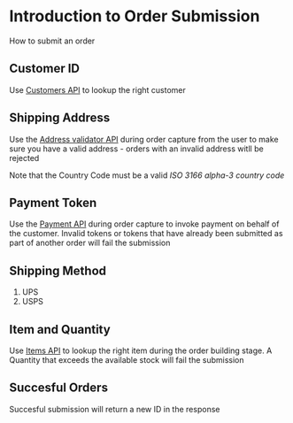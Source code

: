 # Introduction to Order Submission
How to submit an order

## Customer ID
Use [Customers API](https://example.net) to lookup the right customer

## Shipping Address
Use the [Address validator API](https://example.net) during order capture from the user to make sure you have a valid address - orders with an invalid address witll be rejected

Note that the Country Code must be a valid _ISO 3166 alpha-3 country code_

## Payment Token
Use the [Payment API](https://example.net) during order capture to invoke payment on behalf of the customer. Invalid tokens or tokens that have already been submitted as part of another order will fail the submission

## Shipping Method
1. UPS
2. USPS

## Item and Quantity
Use [Items API](https://example.net) to lookup the right item during the order building stage. A Quantity that exceeds the available stock will fail the submission

## Succesful Orders
Succesful submission will return a new ID in the response